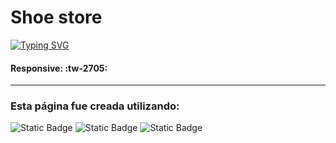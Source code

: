 # Shoe store

[![Typing SVG](https://readme-typing-svg.demolab.com?font=Fira+Code&pause=1000&color=F70066&random=false&width=435&lines=TIENDA+GAMER)](https://git.io/typing-svg)

#### Responsive: :tw-2705:

------------

### Esta página fue creada utilizando:
<img alt="Static Badge" src="https://img.shields.io/badge/REACTJS-%23000?style=for-the-badge&logo=react"> <img alt="Static Badge" src="https://img.shields.io/badge/html-%23000?style=for-the-badge&logo=html5"> <img alt="Static Badge" src="https://img.shields.io/badge/css-%23000?style=for-the-badge&logo=css3">